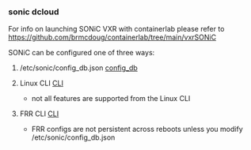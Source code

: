 ### sonic dcloud

For info on launching SONiC VXR with containerlab please refer to https://github.com/brmcdoug/containerlab/tree/main/vxrSONiC

SONiC can be configured one of three ways:
1. /etc/sonic/config_db.json 
   [config_db](/config_guide-config_db.md)
   
2. Linux CLI 
   [CLI](/config_guide-CLI.md)
   - not all features are supported from the Linux CLI
3. FRR CLI
   [CLI](/config_guide-CLI.md)
   - FRR configs are not persistent across reboots unless you modify /etc/sonic/config_db.json 
